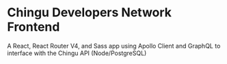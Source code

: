 # Chingu Developers Network Frontend

A React, React Router V4, and Sass app using Apollo Client and GraphQL to interface with the Chingu API (Node/PostgreSQL)
